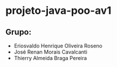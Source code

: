 # projeto-java-poo-av1

## Grupo:

<ul>
<li>Eriosvaldo Henrique Oliveira Roseno</li>
<li>José Renan Morais Cavalcanti</li>
<li>Thierry Almeida Braga Pereira</li>
</ul>
